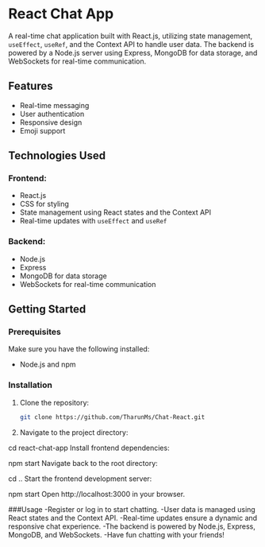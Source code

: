 # React Chat App

A real-time chat application built with React.js, utilizing state management, `useEffect`, `useRef`, and the Context API to handle user data. The backend is powered by a Node.js server using Express, MongoDB for data storage, and WebSockets for real-time communication.

## Features

- Real-time messaging
- User authentication
- Responsive design
- Emoji support

## Technologies Used

### Frontend:

- React.js
- CSS for styling
- State management using React states and the Context API
- Real-time updates with `useEffect` and `useRef`

### Backend:

- Node.js
- Express
- MongoDB for data storage
- WebSockets for real-time communication

## Getting Started

### Prerequisites

Make sure you have the following installed:

- Node.js and npm

### Installation
1. Clone the repository:

   ```bash
   git clone https://github.com/TharunMs/Chat-React.git
2. Navigate to the project directory:

cd react-chat-app
Install frontend dependencies:

npm start
Navigate back to the root directory:

cd ..
Start the frontend development server:

npm start
Open http://localhost:3000 in your browser.

###Usage
-Register or log in to start chatting.
-User data is managed using React states and the Context API.
-Real-time updates ensure a dynamic and responsive chat experience.
-The backend is powered by Node.js, Express, MongoDB, and WebSockets.
-Have fun chatting with your friends!
